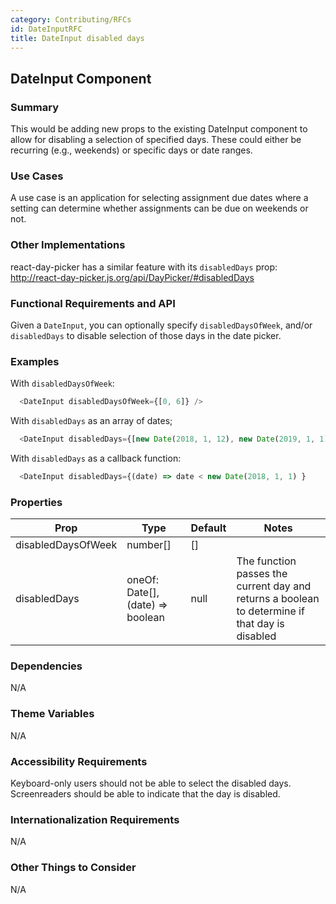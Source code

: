 ```yaml
---
category: Contributing/RFCs
id: DateInputRFC
title: DateInput disabled days
---
```



## DateInput Component

### Summary

This would be adding new props to the existing DateInput component to allow for disabling a selection of specified days. These could either be recurring (e.g., weekends) or specific days or date ranges.



### Use Cases

A use case is an application for selecting assignment due dates where a setting can determine whether assignments can be due on weekends or not.


### Other Implementations

react-day-picker has a similar feature with its `disabledDays` prop: http://react-day-picker.js.org/api/DayPicker/#disabledDays


### Functional Requirements and API

Given a `DateInput`, you can optionally specify `disabledDaysOfWeek`, and/or `disabledDays` to disable selection of those days in the date picker.


### Examples

With `disabledDaysOfWeek`:

```javascript
  <DateInput disabledDaysOfWeek={[0, 6]} />
```

With `disabledDays` as an array of dates;

```javascript
  <DateInput disabledDays={[new Date(2018, 1, 12), new Date(2019, 1, 1)]} />
```

With `disabledDays` as a callback function:

```javascript
  <DateInput disabledDays={(date) => date < new Date(2018, 1, 1) }
```

### Properties
| Prop     | Type     | Default  | Notes    |
|----------|-------------|----------|----------|
| disabledDaysOfWeek | number[] | [] | |
| disabledDays | oneOf: Date[], (date) => boolean | null | The function passes the current day and returns a boolean to determine if that day is disabled |


### Dependencies

N/A


### Theme Variables

N/A


### Accessibility Requirements

Keyboard-only users should not be able to select the disabled days. Screenreaders should be able to indicate that the day is disabled.


### Internationalization Requirements

N/A


### Other Things to Consider

N/A
